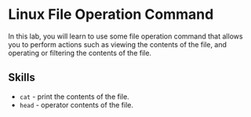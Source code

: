 # Linux File Operation Command

In this lab, you will learn to use some file operation command that allows you to perform actions such as viewing the contents of the file, and operating or filtering the contents of the file.

## Skills

- `cat` - print the contents of the file.
- `head` - operator contents of the file.
